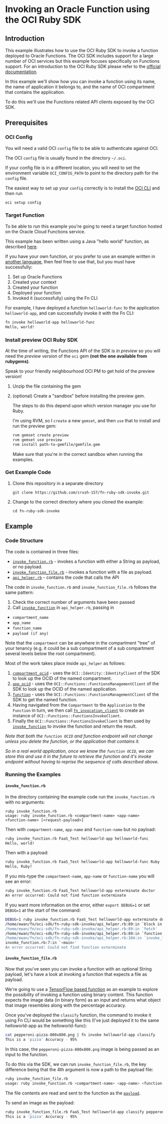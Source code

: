 # Invoking an Oracle Function using the OCI Ruby SDK

## Introduction

This example illustrates how to use the OCI Ruby SDK to invoke a function
deployed to Oracle Functions.  The OCI SDK includes support for a large number
of OCI services but this example focuses specifically on Functions support.
For an introduction to the OCI Ruby SDK please refer to the [official
documentation](https://docs.cloud.oracle.com/iaas/Content/API/SDKDocs/rubysdk.htm).

In this example we'll show how you can invoke a function using its name, the
name of application it belongs to, and the name of OCI compartment that contains the
application.

To do this we'll use the Functions related API clients exposed by the OCI SDK.

## Prerequisites

### OCI Config

You will need a valid OCI `config` file to be able to authenticate against OCI.

The OCI `config` file is usually found in the directory `~/.oci`.

If your config file is in a different location, you will need to set the environment variable `OCI_CONFIG_PATH` to point to the directory path for the `config` file.

The easiest way to set up your `config` correctly is to install the [OCI CLI](https://docs.cloud.oracle.com/iaas/Content/API/SDKDocs/cliinstall.htm) and then run
```bash
oci setup config
```

### Target Function

To be able to run this example you're going to need a target function hosted on the Oracle Cloud Functions service.

This example has been written using a Java "hello world" function, as described [here](https://github.com/abhirockzz/oracle-functions-hello-worlds). 

If you have your own function, or you prefer to use an example written in [another language](https://github.com/abhirockzz/oracle-functions-hello-worlds), then feel free to use that, but you must have successfully:
1. Set up Oracle Functions
2. Created your context
3. Created your function
4. Deployed your function
5. Invoked it (successfully) using the Fn CLI

For example, I have deployed a function `helloworld-func` to the application `helloworld-app`, and can successfully invoke it with the Fn CLI:

```bash
fn invoke helloworld-app helloworld-func
Hello, world!
```

### Install preview OCI Ruby SDK

At the time of writing, the Functions API of the SDK is _in preview_ so you will need the _preview version_ of the `oci` gem **(not the one available from rubygems)**.

Speak to your friendly neighbourhood OCI PM to get hold of the preview version!

1. Unzip the file containing the gem
2. (optional) Create a "sandbox" before installing the preview gem.

   The steps to do this depend upon which version manager you use for Ruby.

   I'm using RVM, so I `create` a new `gemset`, and then `use` that to install and run the preview gem:
   ```bash
   rvm gemset create preview
   rvm gemset use preview
   rvm install path-to-gemfile/gemfile.gem
   ```
   Make sure that you're in the correct sandbox when running the examples.

### Get Example Code
1. Clone this repository in a separate directory

   `git clone https://github.com/crush-157/fn-ruby-sdk-invoke.git`

2. Change to the correct directory where you cloned the example:

   `cd fn-ruby-sdk-invoke`

## Example

### Code Structure

The code is contained in three files:
- [`invoke_function.rb`](invoke_function.rb) - invokes a function with either a String as payload, or no payload.
- [`invoke_function_file.rb`](invoke_function_file.rb) - invokes a function with a file as payload.
- [`api_helper.rb`](api_helper.rb) - contains the code that calls the API

The code in `invoke_function.rb` and `invoke_function_file.rb` follows the same pattern:
1.  Check the correct number of arguments have been passed
2.  Call [`invoke_function`](api_helper.rb#L103) in `api_helper.rb`, passing in
- `compartment_name`
- `app_name`
- `function_name`
- `payload (if any)`

Note that the `compartment` can be anywhere in the compartment "tree" of your tenancy (e.g. it could be a sub compartment of a sub compartment several levels below the root compartment).

Most of the work takes place inside `api_helper` as follows:

1. [`compartment_ocid`](api_helper.rb#L39) - uses the `OCI::Identity::IdentityClient` of the SDK to look up the OCID of the named compartment.
2. [`app_ocid`](api_helper.rb#L64) - uses the `OCI::Functions::FunctionsManagementClient` of the SDK to look up the OCID of the named application.
3. [`function`](api_helper.rb#L86) - uses the `OCI::Functions::FunctionsManagementClient` of the SDK to get the named function.
4. Having navigated from the `Compartment` to the `Application` to the `Function` in turn, we then call [`fn_invocation_client`](api_helper.rb#L93) to create an instance of `OCI::Functions::FunctionsInvokeClient`.
5. Finally the `OCI::Functions::FunctionsInvokeClient` is then used by [`invoke_function`](api_helper.rb#L103) to invoke the function and return the result.

_Note that both the `function OCID` and function endpoint will not change unless you delete the function, or the application that contains it._

_So in a real world application, once we know the `function OCID`, we can store this and use it in the future to retrieve the function and it's invoke endpoint without having to reprise the sequence of calls described above._

### Running the Examples

#### `invoke_function.rb`

In the directory containing the example code run the `invoke_function.rb` with no arguments:
```
ruby invoke_function.rb
usage: ruby invoke_function.rb <compartment-name> <app-name> <function-name> [<request-payload>]
```

Then with `compartment-name`, `app-name` and `function-name` but no payload:
```bash
ruby invoke_function.rb FaaS_Test helloworld-app helloworld-func
Hello, world!
```

Then with a payload:
```bash
ruby invoke_function.rb FaaS_Test helloworld-app helloworld-func Ruby
Hello, Ruby!
```

If you mis-type the `compartment-name`, `app-name` or `function-name` you will see an error:
```bash
ruby invoke_function.rb FaaS_Test helloworld-app exterminate doctor
An error occurred: Could not find function exterminate
```

If you want more information on the error, either `export DEBUG=1` or set `DEBUG=1` at the start of the command:

```bash
DEBUG=1 ruby invoke_function.rb FaaS_Test helloworld-app exterminate doctor
/home/ewan/fn/oci-sdk/fn-ruby-sdk-invoke/api_helper.rb:89:in `block in function'
/home/ewan/fn/oci-sdk/fn-ruby-sdk-invoke/api_helper.rb:89:in `fetch'
/home/ewan/fn/oci-sdk/fn-ruby-sdk-invoke/api_helper.rb:89:in `function'
/home/ewan/fn/oci-sdk/fn-ruby-sdk-invoke/api_helper.rb:104:in `invoke_function'
invoke_function.rb:7:in `<main>'
An error occurred: Could not find function exterminate
```
#### `invoke_function_file.rb`

Now that you've seen you can invoke a function with an optional String payload, let's have a look at invoking a function that expects a file as payload.

We're going to use a [TensorFlow based function](https://github.com/abhirockzz/fn-hello-tensorflow)
as an example to explore the possibility of invoking a function using binary content.
This function expects the image data (in binary form) as an input and returns what object that image
resembles along with the percentage accuracy.

Once you've deployed the `classify` function, the command to invoke it using Fn
CLI would be something like this (I've just deployed it to the same helloworld-app as the helloworld-func):

```bash
cat pepperoni-pizza-800x800.png | fn invoke helloworld-app classify
This is a 'pizza' Accuracy - 95%
```

In this case, the `pepperoni-pizza-800x800.png` image is being passed as an input to the function.

To do this via the SDK, we can run `invoke_function_file.rb`, the key difference being that the 4th argument is now a path to the payload file:

```bash
ruby invoke_function_file.rb
usage: ruby invoke_function.rb <compartment-name> <app-name> <function-name> <request-payload-path>
```

The file contents are read and sent to the function as the [`payload`](invoke_function_file.rb#L11).

To send an image as the payload:
```bash
ruby invoke_function_file.rb FaaS_Test helloworld-app classify pepperoni-pizza-800x800.png
This is a 'pizza' Accuracy - 95%
```
